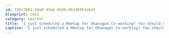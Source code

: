 ```yaml
---
id: f89c7862-3da9-43eb-82d8-961483b3abe5
blueprint: text
category: twitter
title: 'I just scheduled a Meetup for Okanagan Co-working! You should come! http://meetu.ps/Nj6B'
caption: 'I just scheduled a Meetup for Okanagan Co-working! You should come! http://meetu.ps/Nj6B'
---
```


